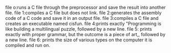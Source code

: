 file o:runs a C file through the preprocessor and save the result into another file.
file 1:compiles a C file but does not link.
file 2:generates the assembly code of a C code and save it in an output file.
file 3:compiles a C file and creates an executable named cisfun.
file 4:prints exactly "Programming is like building a multilingual puzzle, followed by a new line.
file 5: prints exactly with proper grammar, but the outcome is a piece of art,, followed by a new line.
file 6: prints the size of various types on the computer it is compiled and run on.
